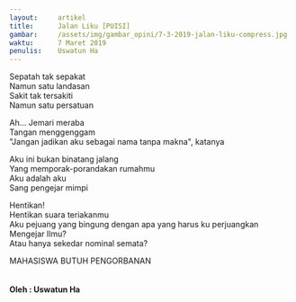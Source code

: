 ```yaml
---
layout:     artikel
title:      Jalan Liku [PUISI]
gambar:     /assets/img/gambar_opini/7-3-2019-jalan-liku-compress.jpg
waktu:      7 Maret 2019
penulis:    Uswatun Ha
---
```


Sepatah tak sepakat <br>
Namun satu landasan <br>
Sakit tak tersakiti  <br>
Namun satu persatuan  <br>

Ah... Jemari meraba  <br>
Tangan menggenggam  <br>
"Jangan jadikan aku sebagai nama tanpa makna", katanya <br>

Aku ini bukan binatang jalang  <br>
Yang memporak-porandakan rumahmu  <br>
Aku adalah aku <br>
Sang pengejar mimpi <br>

Hentikan! <br>
Hentikan suara teriakanmu  <br>
Aku pejuang yang bingung dengan apa yang harus ku perjuangkan  <br>
Mengejar Ilmu? <br>
Atau hanya sekedar nominal semata? <br>

MAHASISWA BUTUH PENGORBANAN <br>
<br>
<br>
**Oleh : Uswatun Ha**
